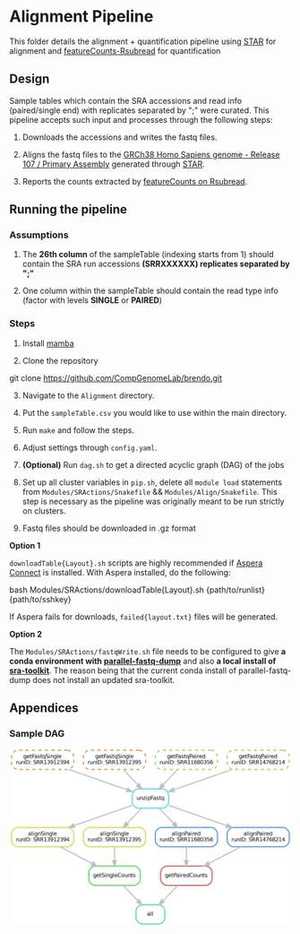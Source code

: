 # Alignment Pipeline

This folder details the alignment + quantification pipeline using [STAR](https://github.com/alexdobin/STAR) for alignment and [featureCounts-Rsubread](https://bioconductor.org/packages/release/bioc/html/Rsubread.html) for quantification


## Design

Sample tables which contain the SRA accessions and read info (paired/single end) with replicates separated by ";" were curated. This pipeline accepts such input and processes through the following steps:


1. Downloads the accessions and writes the fastq files.

2. Aligns the fastq files to the [GRCh38 Homo Sapiens genome - Release 107 / Primary Assembly](http://ftp.ensembl.org/pub/release-107/fasta/homo_sapiens/) generated through [STAR](https://github.com/alexdobin/STAR).

3. Reports the counts extracted by [featureCounts on Rsubread](https://bioconductor.org/packages/release/bioc/html/Rsubread.html).

  

## Running the pipeline

### Assumptions

1. The **26th column** of the sampleTable (indexing starts from 1) should contain the SRA run accessions **(SRRXXXXXX) replicates separated by ";"**

2. One column within the sampleTable should contain the read type info (factor with levels **SINGLE** or **PAIRED**)

  

### Steps
1. Install [mamba](https://github.com/mamba-org/mamba)

2. Clone the repository

  

git clone https://github.com/CompGenomeLab/brendo.git

3. Navigate to the `Alignment` directory.

4. Put the `sampleTable.csv` you would like to use within the main directory.

5. Run `make` and follow the steps.

6. Adjust settings through `config.yaml`.

7.  **(Optional)** Run `dag.sh` to get a directed acyclic graph (DAG) of the jobs

8. Set up all cluster variables in `pip.sh`, delete all `module load` statements from `Modules/SRActions/Snakefile` && `Modules/Align/Snakefile`. This step is necessary as the pipeline was originally meant to be run strictly on clusters.

9. Fastq files should be downloaded in .gz format

  

**Option 1**

  

`downloadTable{Layout}.sh` scripts are highly recommended if [Aspera Connect](https://www.biostars.org/p/9528910/) is installed. With Aspera installed, do the following:

  

bash Modules/SRActions/downloadTable{Layout}.sh {path/to/runlist} {path/to/sshkey}

If Aspera fails for downloads, `failed{layout.txt}` files will be generated.

  
  

**Option 2**

  

The `Modules/SRActions/fastqWrite.sh` file needs to be configured to give **a conda environment with [parallel-fastq-dump](https://github.com/rvalieris/parallel-fastq-dump)** and also **a local install of [sra-toolkit](https://github.com/ncbi/sra-tools)**. The reason being that the current conda install of parallel-fastq-dump does not install an updated sra-toolkit.

  

## Appendices

### Sample DAG

<img  src="https://github.com/CompGenomeLab/brendo/blob/main/Alignment/dag_minimal.png"/>
